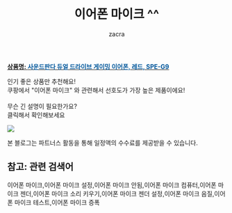 ﻿---
layout: post
title:  "이어폰 마이크 ^^"
author: zacra
categories: [ 아이템 ]
tags: [이어폰 마이크,이어폰 마이크 설정,이어폰 마이크 안됨,이어폰 마이크 컴퓨터,이어폰 마이크 젠더,이어폰 마이크 소리 키우기,이어폰 마이크 젠더 설정,이어폰 마이크 음질,이어폰 마이크 테스트,이어폰 마이크 증폭]
image: https://static.coupangcdn.com/image/retail/images/2020/05/21/18/0/52838a64-53b8-479d-908c-c77fb1d38086.jpg 
description: "쿠팡에서 이어폰 마이크 관련 키워드로 가장 고객 선호도가 높은 제품이랍니다."
rating: 4.5
---

<a href="https://link.coupang.com/re/AFFSDP?lptag=AF8407795&pageKey=206823557&itemId=611133220&vendorItemId=70734410038&traceid=V0-153-069807d5512da7e5"><b>상품명: <font color='#01579B'>사운드판다 듀얼 드라이브 게이밍 이어폰, 레드, SPE-G9</font></b></a>

인기 좋은 상품만 추천해요!<br/>
쿠팡에서 "이어폰 마이크" 와 관련해서 선호도가 가장 높은 제품이에요!<br/><br/>
무슨 긴 설명이 필요한가요?  
클릭해서 확인해보세요


<a href="https://link.coupang.com/re/AFFSDP?lptag=AF8407795&pageKey=206823557&itemId=611133220&vendorItemId=70734410038&traceid=V0-153-069807d5512da7e5"><img src="https://thumbnail6.coupangcdn.com/thumbnails/remote/q89/image/retail/images/2020/05/21/18/6/6959b75e-a129-4b58-90a5-af802b4138bd.jpg"></a> 

본 블로그는 파트너스 활동을 통해 일정액의 수수료를 제공받을 수 있습니다.

## 참고: 관련 검색어    
이어폰 마이크,이어폰 마이크 설정,이어폰 마이크 안됨,이어폰 마이크 컴퓨터,이어폰 마이크 젠더,이어폰 마이크 소리 키우기,이어폰 마이크 젠더 설정,이어폰 마이크 음질,이어폰 마이크 테스트,이어폰 마이크 증폭